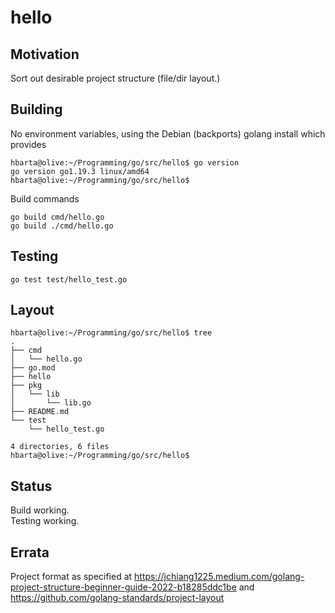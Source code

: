 # hello

## Motivation

Sort out desirable project structure (file/dir layout.)

## Building

No environment variables, using the Debian (backports) golang install which provides

```text
hbarta@olive:~/Programming/go/src/hello$ go version
go version go1.19.3 linux/amd64
hbarta@olive:~/Programming/go/src/hello$
```

Build commands

```text
go build cmd/hello.go
go build ./cmd/hello.go
```

## Testing

```text
go test test/hello_test.go
```

## Layout

```text
hbarta@olive:~/Programming/go/src/hello$ tree
.
├── cmd
│   └── hello.go
├── go.mod
├── hello
├── pkg
│   └── lib
│       └── lib.go
├── README.md
└── test
    └── hello_test.go

4 directories, 6 files
hbarta@olive:~/Programming/go/src/hello$ 
```

## Status

Build working.  
Testing working.

## Errata

Project format as specified at <https://jchiang1225.medium.com/golang-project-structure-beginner-guide-2022-b18285ddc1be> and <https://github.com/golang-standards/project-layout>
